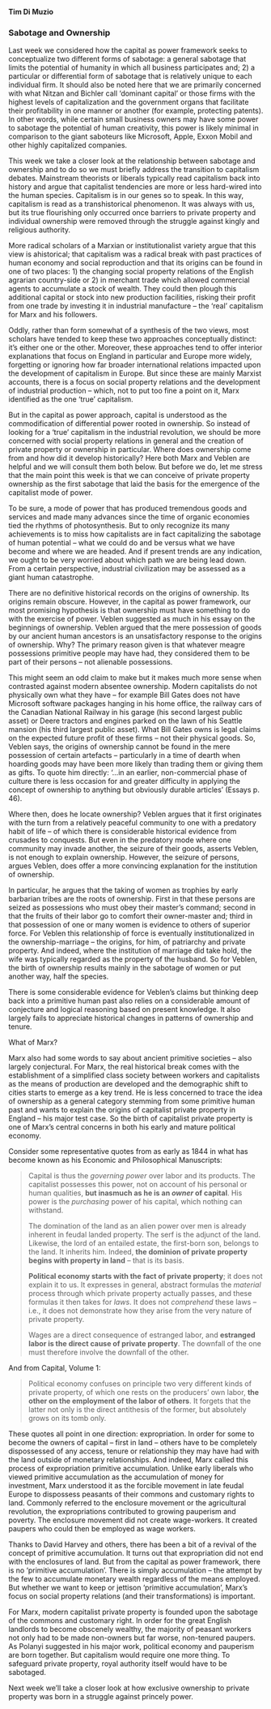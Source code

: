 <b>Tim Di Muzio</b>

<h3>Sabotage and Ownership</h3>

Last week we considered how the capital as power framework seeks to conceptualize two different forms of sabotage: a general sabotage that limits the potential of humanity in which all business participates and; 2) a particular or differential form of sabotage that is relatively unique to each individual firm. It should also be noted here that we are primarily concerned with what Nitzan and Bichler call ‘dominant capital’ or those firms with the highest levels of capitalization and the government organs that facilitate their profitability in one manner or another (for example, protecting patents). In other words, while certain small business owners may have some power to sabotage the potential of human creativity, this power is likely minimal in comparison to the giant saboteurs like Microsoft, Apple, Exxon Mobil and other highly capitalized companies.

This week we take a closer look at the relationship between sabotage and ownership and to do so we must briefly address the transition to capitalism debates. Mainstream theorists or liberals typically read capitalism back into history and argue that capitalist tendencies are more or less hard-wired into the human species. Capitalism is in our genes so to speak. In this way, capitalism is read as a transhistorical phenomenon. It was always with us, but its true flourishing only occurred once barriers to private property and individual ownership were removed through the struggle against kingly and religious authority.

More radical scholars of a Marxian or institutionalist variety argue that this view is ahistorical; that capitalism was a radical break with past practices of human economy and social reproduction and that its origins can be found in one of two places: 1) the changing social property relations of the English agrarian country-side or 2) in merchant trade which allowed commercial agents to accumulate a stock of wealth. They could then plough this additional capital or stock into new production facilities, risking their profit from one trade by investing it in industrial manufacture – the ‘real’ capitalism for Marx and his followers. 

Oddly, rather than form somewhat of a synthesis of the two views, most scholars have tended to keep these two approaches conceptually distinct: it’s either one or the other. Moreover, these approaches tend to offer interior explanations that focus on England in particular and Europe more widely, forgetting or ignoring how far broader international relations impacted upon the development of capitalism in Europe. But since these are mainly Marxist accounts, there is a focus on social property relations and the development of industrial production – which, not to put too fine a point on it, Marx identified as the one ‘true’ capitalism.

But in the capital as power approach, capital is understood as the commodification of differential power rooted in ownership. So instead of looking for a ‘true’ capitalism in the industrial revolution, we should be more concerned with social property relations in general and the creation of private property or ownership in particular. Where does ownership come from and how did it develop historically? Here both Marx and Veblen are helpful and we will consult them both below. But before we do, let me stress that the main point this week is that we can conceive of private property ownership as the first sabotage that laid the basis for the emergence of the capitalist mode of power. 

To be sure, a mode of power that has produced tremendous goods and services and made many advances since the time of organic economies tied the rhythms of photosynthesis. But to only recognize its many achievements is to miss how capitalists are in fact capitalizing the sabotage of human potential – what we could do and be versus what we have become and where we are headed. And if present trends are any indication, we ought to be very worried about which path we are being lead down. From a certain perspective, industrial civilization may be assessed as a giant human catastrophe.

There are no definitive historical records on the origins of ownership. Its origins remain obscure. However, in the capital as power framework, our most promising hypothesis is that ownership must have something to do with the exercise of power. Veblen suggested as much in his essay on the beginnings of ownership. Veblen argued that the mere possession of goods by our ancient human ancestors is an unsatisfactory response to the origins of ownership. Why? The primary reason given is that whatever meagre possessions primitive people may have had, they considered them to be part of their persons – not alienable possessions. 

This might seem an odd claim to make but it makes much more sense when contrasted against modern absentee ownership. Modern capitalists do not physically own what they have – for example Bill Gates does not have Microsoft software packages hanging in his home office, the railway cars of the Canadian National Railway in his garage (his second largest public asset) or Deere tractors and engines parked on the lawn of his Seattle mansion (his third largest public asset). What Bill Gates owns is legal claims on the expected future profit of these firms – not their physical goods. So, Veblen says, the origins of ownership cannot be found in the mere possession of certain artefacts – particularly in a time of dearth when hoarding goods may have been more likely than trading them or giving them as gifts. To quote him directly: ‘…in an earlier, non-commercial phase of culture there is less occasion for and greater difficulty in applying the concept of ownership to anything but obviously durable articles’ (Essays p. 46).<b></b>

Where then, does he locate ownership? Veblen argues that it first originates with the turn from a relatively peaceful community to one with a predatory habit of life – of which there is considerable historical evidence from crusades to conquests. But even in the predatory mode where one community may invade another, the seizure of their goods, asserts Veblen, is not enough to explain ownership. However, the seizure of persons, argues Veblen, does offer a more convincing explanation for the institution of ownership. 

In particular, he argues that the taking of women as trophies by early barbarian tribes are the roots of ownership. First in that these persons are seized as possessions who must obey their master’s command; second in that the fruits of their labor go to comfort their owner-master and; third in that possession of one or many women is evidence to others of superior force. For Veblen this relationship of force is eventually institutionalized in the ownership-marriage – the origins, for him, of patriarchy and private property. And indeed, where the institution of marriage did take hold, the wife was typically regarded as the property of the husband. So for Veblen, the birth of ownership results mainly in the sabotage of women or put another way, half the species.

There is some considerable evidence for Veblen’s claims but thinking deep back into a primitive human past also relies on a considerable amount of conjecture and logical reasoning based on present knowledge. It also largely fails to appreciate historical changes in patterns of ownership and tenure.

What of Marx?

Marx also had some words to say about ancient primitive societies – also largely conjectural. For Marx, the real historical break comes with the establishment of a simplified class society between workers and capitalists as the means of production are developed and the demographic shift to cities starts to emerge as a key trend. He is less concerned to trace the idea of ownership as a general category stemming from some primitive human past and wants to explain the origins of capitalist private property in England – his major test case. So the birth of capitalist private property is one of Marx’s central concerns in both his early and mature political economy.

Consider some representative quotes from as early as 1844 in what has become known as his Economic and Philosophical Manuscripts:

<blockquote>
Capital is thus the <em>governing power</em> over labor and its products. The capitalist possesses this power, not on account of his personal or human qualities,  <b>but inasmuch as he is an <em>owner</em> of capital</b>. His power is the <em>purchasing</em> power of his capital, which nothing can withstand.

The domination of the land as an alien power over men is already inherent in feudal landed property. The serf is the adjunct of the land. Likewise, the lord of an entailed estate, the first-born son, belongs to the land. It inherits him. Indeed,  <b>the dominion of private property begins with property in land</b>  – that is its basis.

<b>Political economy starts with the fact of private property</b>; it does not explain it to us. It expresses in general, abstract formulas the <em>material</em> process through which private property actually passes, and these formulas it then takes for <em>laws</em>. It does not <em>comprehend</em> these laws – i.e., it does not demonstrate how they arise from the very nature of private property.

Wages are a direct consequence of estranged labor, and  <b>estranged labor is the direct cause of private property</b>. The downfall of the one must therefore involve the downfall of the other.
</blockquote>

And from Capital, Volume 1:

<blockquote>
Political economy confuses on principle two very different kinds of private property, of which one rests on the producers’ own labor, <b> the other on the employment of the labor of others</b>. It forgets that the latter not only is the direct antithesis of the former, but absolutely grows on its tomb only.
</blockquote>

These quotes all point in one direction: expropriation. In order for some to become the owners of capital – first in land – others have to be completely dispossessed of any access, tenure or relationship they may have had with the land outside of monetary relationships. And indeed, Marx called this process of expropriation primitive accumulation. Unlike early liberals who viewed primitive accumulation as the accumulation of money for investment, Marx understood it as the forcible movement in late feudal Europe to dispossess peasants of their commons and customary rights to land. Commonly referred to the enclosure movement or the agricultural revolution, the expropriations contributed to growing pauperism and poverty. The enclosure movement did not create wage-workers. It created paupers who could then be employed as wage workers.

Thanks to David Harvey and others, there has been a bit of a revival of the concept of primitive accumulation. It turns out that expropriation did not end with the enclosures of land. But from the capital as power framework, there is no ‘primitive accumulation’. There is simply accumulation – the attempt by the few to accumulate monetary wealth regardless of the means employed. But whether we want to keep or jettison ‘primitive accumulation’, Marx’s focus on social property relations (and their transformations) is important. 

For Marx, modern capitalist private property is founded upon the sabotage of the commons and customary right. In order for the great English landlords to become obscenely wealthy, the majority of peasant workers not only had to be made non-owners but far worse, non-tenured paupers. As Polanyi suggested in his major work, political economy and pauperism are born together. But capitalism would require one more thing. To safeguard private property, royal authority itself would have to be sabotaged.

Next week we’ll take a closer look at how exclusive ownership to private property was born in a struggle against princely power.</p>
